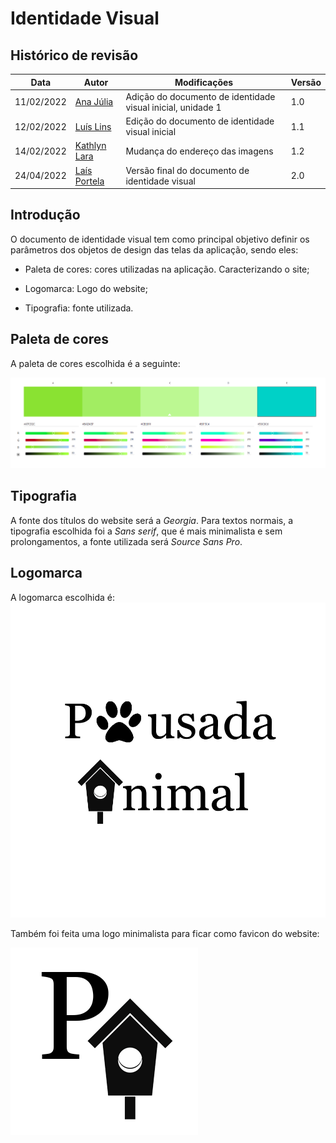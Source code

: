 # Identidade Visual

## Histórico de revisão
| Data       | Autor                                        | Modificações                      | Versão |
| ---------- | -------------------------------------------- | --------------------------------- | ------ |
| 11/02/2022 | [Ana Júlia](https://github.com/aluzianobriceno) | Adição do documento de identidade visual inicial, unidade 1 | 1.0  |
| 12/02/2022 | [Luís Lins](https://github.com/luisgaboardi) | Edição do documento de identidade visual inicial | 1.1  |
| 14/02/2022 | [Kathlyn Lara](https://github.com/klmurussi) | Mudança do endereço das imagens | 1.2 |
| 24/04/2022 | [Laís Portela](https://github.com/laispa) | Versão final do documento de identidade visual | 2.0 |

## Introdução

O documento de identidade visual tem como principal objetivo definir os parâmetros dos objetos de design das telas da aplicação, sendo eles:

- Paleta de cores: cores utilizadas na aplicação. Caracterizando o site;

- Logomarca: Logo do website;

- Tipografia: fonte utilizada.

## Paleta de cores

A paleta de cores escolhida é a seguinte:

![exemplo_paleta ](../images/paleta-cores.png)

## Tipografia

A fonte dos títulos do website será a *Georgia*.
Para textos normais, a tipografia escolhida foi a *Sans serif*, que é mais minimalista e sem prolongamentos, a fonte utilizada será *Source Sans Pro*.


## Logomarca

A logomarca escolhida é: 
![logo](../images/logo-transparente.png)

Também foi feita uma logo minimalista para ficar como favicon do website:

![favicon](../images/favicon-medio.png)
